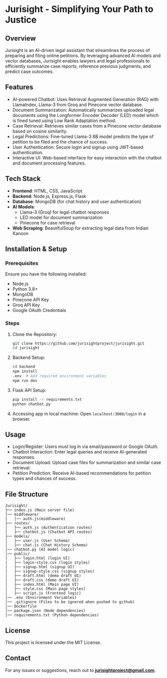 # Jurisight - Simplifying Your Path to Justice

## Overview
Jurisight is an AI-driven legal assistant that streamlines the process of preparing and filing online petitions. By leveraging advanced AI models and vector databases, Jurisight enables lawyers and legal professionals to efficiently summarize case reports, reference previous judgments, and predict case outcomes.

## Features
- AI-powered Chatbot: Uses Retrieval Augmented Generation (RAG) with LlamaIndex, Llama-3 from Groq and Pinecone vector database.
- Document Summarization: Automatically summarizes uploaded legal documents using the Longformer Encoder Decoder (LED) model which is fined tuned using Low Rank Adaptation method.
- Case Retrieval: Retrieves similar cases from a Pinecone vector database based on cosine similarity.
- Legal Predictions: Fine-tuned Llama-3 8B model predicts the type of petition to be filed and the chance of success.
- User Authentication: Secure login and signup using JWT-based authentication.
- Interactive UI: Web-based interface for easy interaction with the chatbot and document processing features.

## Tech Stack
- **Frontend**: HTML, CSS, JavaScript
- **Backend**: Node.js, Express.js, Flask
- **Database**: MongoDB (for chat history and user authentication)
- **AI Models**:
  - Llama-3 (Groq) for legal chatbot responses
  - LED model for document summarization
  - Pinecone for case retrieval
- **Web Scraping**: BeautifulSoup for extracting legal data from Indian Kanoon

## Installation & Setup

### Prerequisites
Ensure you have the following installed:
- Node.js
- Python 3.8+
- MongoDB
- Pinecone API Key
- Groq API Key
- Google OAuth Credentials

### Steps
1. Clone the Repository:
   ```bash
   git clone https://github.com/jurisightproject/jurisight.git
   cd jurisight
   ```
2. Backend Setup:
   ```bash
   cd backend
   npm install
   .env  # Add required environment variables
   npm run dev
   ```
3. Flask API Setup:
   ```bash
   pip install -r requirements.txt
   python chatbot.py
   ```
4. Accessing app in local machine:
   Open `localhost:3000/login` in a browser.

## Usage
- Login/Register: Users must log in via email/password or Google OAuth.
- Chatbot Interaction: Enter legal queries and receive AI-generated responses.
- Document Upload: Upload case files for summarization and similar case retrieval.
- Petition Prediction: Receive AI-based recommendations for petition types and chances of success.

## File Structure
```
Jurisight/
├── index.js (Main server file)
│── middleware/
|   │── auth.js(middleware)
├── routes/
│   ├── auth.js (Authentication routes)
│   ├── chatbot.js (Chatbot API routes)
├── models/
│   ├── user.js (User Schema)
│   ├── chat.js (Chat History Schema)
│── chatbot.py (AI model logic)
│── public/
|   ├── login.html (login UI)
|   ├── login-style.css (login styles)
|   ├── signup.html (signup UI)
|   ├── signup-style.css (signup styles)
|   ├── draft.html (demo draft UI)
|   ├── draft.css (demo draft UI)
│   ├── index.html (Main page UI)
|   ├── style.css (Main page styles)
│   ├── script.js (Frontend logic)
│── .env (Environment Variables)
│── .gitignore (Files to be ignored when pushed to github)
│── Dockerfile
│── package.json (Node dependencies)
│── requirements.txt (Python dependencies)
```

## License
This project is licensed under the MIT License.

## Contact
For any issues or suggestions, reach out to **jurisightproject@gmail.com**.
